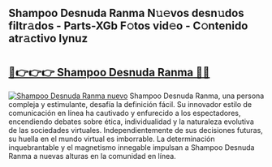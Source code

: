 ## Shampoo Desnuda Ranma N𝚞𝚎vos desn𝚞dos filtr𝚊dos - Parts-XGb F𝚘tos vid𝚎o - C𝚘ntenido atr𝚊ctivo Iynuz

# <h2><a href="http://mb0r09.tromn.icu/?c=Shampoo+Desnuda+Ranma">🔗👉👉👉 Shampoo Desnuda Ranma 🔗🔗</a></h2>

[![Shampoo Desnuda Ranma nuevo](https://i.imgur.com/pEAQMta.gif)](http://mb0r09.tromn.icu/?c=Shampoo+Desnuda+Ranma)
Shampoo Desnuda Ranma, una persona compleja y estimulante, desafía la definición fácil. Su innovador estilo de comunicación en línea ha cautivado y enfurecido a los espectadores, encendiendo debates sobre ética, individualidad y la naturaleza evolutiva de las sociedades virtuales. Independientemente de sus decisiones futuras, su huella en el mundo virtual es imborrable. La determinación inquebrantable y el magnetismo innegable impulsan a Shampoo Desnuda Ranma a nuevas alturas en la comunidad en línea.
